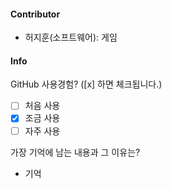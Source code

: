 #### Contributor
- 허지훈(소프트웨어): 게임

#### Info

GitHub 사용경험? ([x] 하면 체크됩니다.)
- [ ] 처음 사용
- [X] 조금 사용
- [ ] 자주 사용

가장 기억에 남는 내용과 그 이유는? 
- 기억
